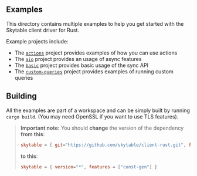 ## Examples

This directory contains multiple examples to help you get started with the Skytable client driver
for Rust.

Example projects include:

- The [`actions`](./actions) project provides examples of how you can use actions
- The [`aio`](./aio) project provides an usage of async features
- The [`basic`](./basic) project provides basic usage of the sync API
- The [`custom-queries`](./custom-queries) project provides examples of running custom queries

## Building

All the examples are part of a workspace and can be simply built by running `cargo build`. (You may need OpenSSL if you want to use TLS features).

> **Important note:** You should **change** the version of the dependency **from this**:
>
> ```toml
> skytable = { git="https://github.com/skytable/client-rust.git", features = ["const-gen"] }
> ```
>
> **to this**:
>
> ```toml
> skytable = { version="*", features = ["const-gen"] }
> ```
